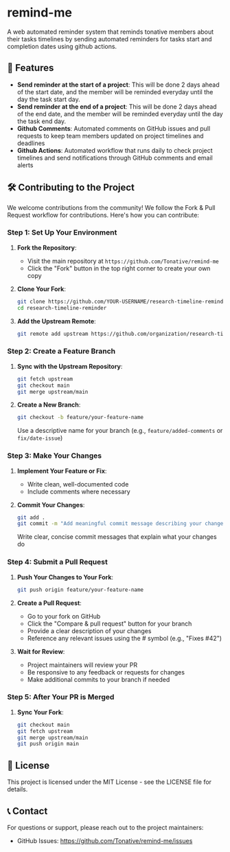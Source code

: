 # remind-me
A web automated reminder system that reminds tonative members about their tasks timelines by sending automated reminders for tasks start and completion dates using github actions.


## 🚀 Features

- **Send reminder at the start of a project**: This will be done 2 days ahead of the start date, and the member will be reminded everyday until the day the task start day.
- **Send reminder at the end of a project**: This will be done 2 days ahead of the end date, and the member will be reminded everyday until the day the task end day.
- **Github Comments**: Automated comments on GitHub issues and pull requests to keep team members updated on project timelines and deadlines
- **Github Actions**: Automated workflow that runs daily to check project timelines and send notifications through GitHub comments and email alerts


## 🛠️ Contributing to the Project

We welcome contributions from the community! We follow the Fork & Pull Request workflow for contributions. Here's how you can contribute:

### Step 1: Set Up Your Environment

1. **Fork the Repository**:
   - Visit the main repository at `https://github.com/Tonative/remind-me`
   - Click the "Fork" button in the top right corner to create your own copy

2. **Clone Your Fork**:
   ```bash
   git clone https://github.com/YOUR-USERNAME/research-timeline-reminder.git
   cd research-timeline-reminder
   ```

3. **Add the Upstream Remote**:
   ```bash
   git remote add upstream https://github.com/organization/research-timeline-reminder.git
   ```

### Step 2: Create a Feature Branch

1. **Sync with the Upstream Repository**:
   ```bash
   git fetch upstream
   git checkout main
   git merge upstream/main
   ```

2. **Create a New Branch**:
   ```bash
   git checkout -b feature/your-feature-name
   ```
   Use a descriptive name for your branch (e.g., `feature/added-comments` or `fix/date-issue`)

### Step 3: Make Your Changes

1. **Implement Your Feature or Fix**:
   - Write clean, well-documented code
   - Include comments where necessary

2. **Commit Your Changes**:
   ```bash
   git add .
   git commit -m "Add meaningful commit message describing your changes"
   ```
   Write clear, concise commit messages that explain what your changes do

### Step 4: Submit a Pull Request

1. **Push Your Changes to Your Fork**:
   ```bash
   git push origin feature/your-feature-name
   ```

2. **Create a Pull Request**:
   - Go to your fork on GitHub
   - Click the "Compare & pull request" button for your branch
   - Provide a clear description of your changes
   - Reference any relevant issues using the # symbol (e.g., "Fixes #42")

3. **Wait for Review**:
   - Project maintainers will review your PR
   - Be responsive to any feedback or requests for changes
   - Make additional commits to your branch if needed

### Step 5: After Your PR is Merged

1. **Sync Your Fork**:
   ```bash
   git checkout main
   git fetch upstream
   git merge upstream/main
   git push origin main
   ```

## 📄 License

This project is licensed under the MIT License - see the LICENSE file for details.

## 📞 Contact

For questions or support, please reach out to the project maintainers:
- GitHub Issues: https://github.com/Tonative/remind-me/issues
